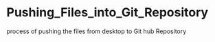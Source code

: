 # Pushing_Files_into_Git_Repository
process of pushing the files from desktop to Git hub Repository

